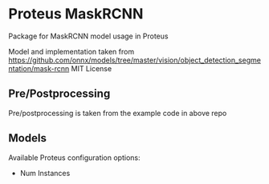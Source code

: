 # Proteus MaskRCNN

Package for MaskRCNN model usage in Proteus

Model and implementation taken from https://github.com/onnx/models/tree/master/vision/object_detection_segmentation/mask-rcnn
MIT License

## Pre/Postprocessing
Pre/postprocessing is taken from the example code in above repo

## Models

Available Proteus configuration options:
- Num Instances
